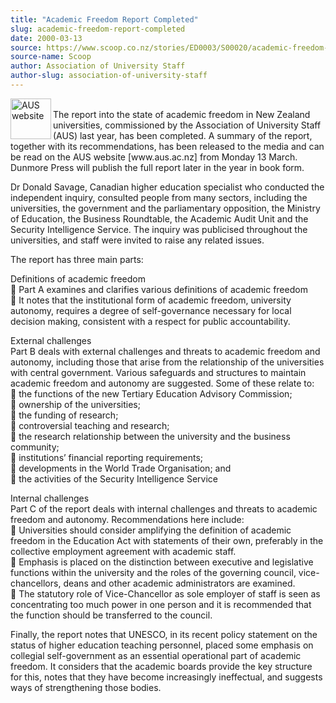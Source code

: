 ```yaml
---
title: "Academic Freedom Report Completed"
slug: academic-freedom-report-completed
date: 2000-03-13
source: https://www.scoop.co.nz/stories/ED0003/S00020/academic-freedom-report-completed.htm
source-name: Scoop
author: Association of University Staff
author-slug: association-of-university-staff
---
```


<p><img align="left" width="65" height="65" src="http://www.aus.ac.nz/graphics/auslogo.gif" alt="AUS website" border="0"><br>The report into the state
of academic freedom in New Zealand universities,
commissioned by the Association of University Staff (AUS)
last year, has been completed. A summary of the report,
together with its recommendations, has been released to the
media and can be read on the AUS website [www.aus.ac.nz]
from Monday 13 March. Dunmore Press will publish the full
report later in the year in book form.</p>

<p>Dr Donald Savage,
Canadian higher education specialist who conducted the
independent inquiry, consulted people from many sectors,
including the universities, the government and the
parliamentary opposition, the Ministry of Education, the
Business Roundtable, the Academic Audit Unit and the
Security Intelligence Service. The inquiry was publicised
throughout the universities, and staff were invited to raise
any related issues.<p>

<p>The report has three main
parts:</p>

<p>Definitions of academic freedom<br> Part A
examines and clarifies various definitions of academic
freedom<br> It notes that the institutional form of
academic freedom, university autonomy, requires a degree of
self-governance necessary for local decision making,
consistent with a respect for public accountability.<p>

<p>External challenges<br>Part B deals with external
challenges and threats to academic freedom and autonomy,
including those that arise from the relationship of the
universities with central government. Various safeguards and
structures to maintain academic freedom and autonomy are
suggested.  Some of these relate to: <br> the
functions of the new Tertiary Education Advisory Commission;
<br> ownership of the universities; <br> the
funding of research; <br> controversial teaching and
research; <br> the research relationship between the
university and the business community;<br>
institutions’ financial reporting requirements; <br>
developments in the World Trade Organisation; and 
<br> the activities of the Security Intelligence
Service<p>
<p>Internal challenges<br>Part C of the report
deals with internal challenges and threats to academic
freedom and autonomy. Recommendations here
include:<br> Universities should consider amplifying
the definition of academic freedom in the Education Act with
statements of their own, preferably in the collective
employment agreement with academic staff. <br>
Emphasis is placed on the distinction between executive and
legislative functions within the university and the roles of
the governing council, vice-chancellors, deans and other
academic administrators are examined.<br> The
statutory role of Vice-Chancellor as sole employer of staff
is seen as concentrating too much power in one person and it
is recommended that the function should be transferred to
the council.<p>

<p>Finally, the report notes that UNESCO, in
its recent policy statement on the status of higher
education teaching personnel, placed some emphasis on
collegial self-government as an essential operational part
of academic freedom. It considers that the academic boards
provide the key structure for this, notes that they have
become increasingly ineffectual, and suggests ways of
strengthening those
bodies.</p>  